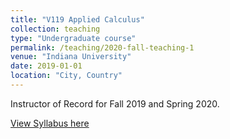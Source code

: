 ```yaml
---
title: "V119 Applied Calculus"
collection: teaching
type: "Undergraduate course"
permalink: /teaching/2020-fall-teaching-1
venue: "Indiana University"
date: 2019-01-01
location: "City, Country"
---
```


Instructor of Record for Fall 2019 and Spring 2020.

[View Syllabus here](http://qinxuqiang.github.io/files/V119_Syllabus.pdf)
